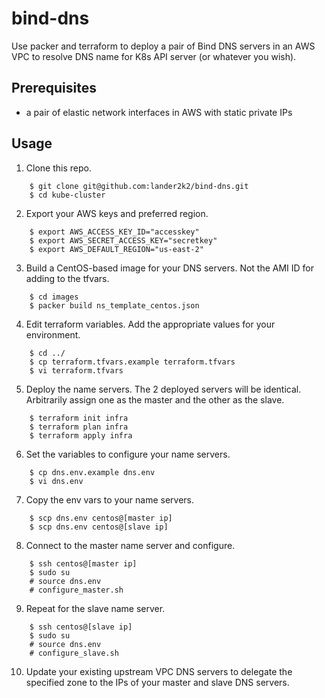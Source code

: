 # bind-dns

Use packer and terraform to deploy a pair of Bind DNS servers in an AWS VPC to resolve DNS name for K8s API server (or whatever you wish).

## Prerequisites
* a pair of elastic network interfaces in AWS with static private IPs

## Usage

1. Clone this repo.
```
    $ git clone git@github.com:lander2k2/bind-dns.git
    $ cd kube-cluster
```

2. Export your AWS keys and preferred region.
```
    $ export AWS_ACCESS_KEY_ID="accesskey"
    $ export AWS_SECRET_ACCESS_KEY="secretkey"
    $ export AWS_DEFAULT_REGION="us-east-2"
```

3. Build a CentOS-based image for your DNS servers.  Not the AMI ID for adding to the tfvars.
```
    $ cd images
    $ packer build ns_template_centos.json
```

4. Edit terraform variables.  Add the appropriate values for your environment.
```
    $ cd ../
    $ cp terraform.tfvars.example terraform.tfvars
    $ vi terraform.tfvars
```

5. Deploy the name servers.  The 2 deployed servers will be identical.  Arbitrarily assign one as the master and the other as the slave.
```
    $ terraform init infra
    $ terraform plan infra
    $ terraform apply infra
```

6. Set the variables to configure your name servers.
```
    $ cp dns.env.example dns.env
    $ vi dns.env
```

7. Copy the env vars to your name servers.
```
    $ scp dns.env centos@[master ip]
    $ scp dns.env centos@[slave ip]
```

8. Connect to the master name server and configure.
```
    $ ssh centos@[master ip]
    $ sudo su
    # source dns.env
    # configure_master.sh
```

9. Repeat for the slave name server.
```
    $ ssh centos@[slave ip]
    $ sudo su
    # source dns.env
    # configure_slave.sh
```

10. Update your existing upstream VPC DNS servers to delegate the specified zone to the IPs of your master and slave DNS servers.

